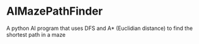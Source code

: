 # AIMazePathFinder
A python AI program that uses DFS and A* (Euclidian distance) to find the shortest path in a maze 

